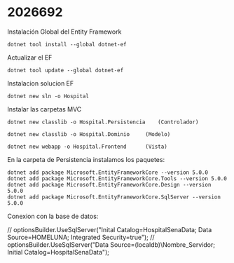 # 2026692

Instalación Global del Entity Framework

	dotnet tool install --global dotnet-ef

Actualizar el EF

  	dotnet tool update --global dotnet-ef

Instalacion solucion EF

  	dotnet new sln -o Hospital
  
Instalar las carpetas MVC
                                
	dotnet new classlib -o Hospital.Persistencia 	(Controlador)
                                
  	dotnet new classlib -o Hospital.Dominio 	(Modelo)
                                 
	dotnet new webapp -o Hospital.Frontend 		(Vista)
  
En la carpeta de Persistencia instalamos los paquetes:

	dotnet add package Microsoft.EntityFrameworkCore --version 5.0.0
	dotnet add package Microsoft.EntityFrameworkCore.Tools --version 5.0.0
	dotnet add package Microsoft.EntityFrameworkCore.Design --version 5.0.0
	dotnet add package Microsoft.EntityFrameworkCore.SqlServer --version 5.0.0

Conexion con la base de datos:

// optionsBuilder.UseSqlServer("Inital Catalog=HospitalSenaData; Data Source=HOMELUNA; Integrated Security=true");
// optionsBuilder.UseSqlServer("Data Source=(localdb)\\Nombre_Servidor; Initial Catalog=HospitalSenaData");
